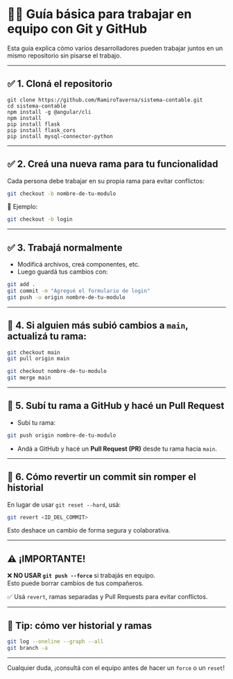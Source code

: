 # 🧑‍💻 Guía básica para trabajar en equipo con Git y GitHub

Esta guía explica cómo varios desarrolladores pueden trabajar juntos en un mismo repositorio sin pisarse el trabajo.

---

## ✅ 1. Cloná el repositorio

```en la terminal: (tener instalado nodejs y python.)
git clone https://github.com/RamiroTaverna/sistema-contable.git
cd sistema-contable
npm install -g @angular/cli
npm install
pip install flask
pip install flask_cors
pip install mysql-connector-python

```

---

## ✅ 2. Creá una nueva rama para tu funcionalidad

Cada persona debe trabajar en su propia rama para evitar conflictos:

```bash
git checkout -b nombre-de-tu-modulo
```

📌 Ejemplo:
```bash
git checkout -b login
```

---

## ✅ 3. Trabajá normalmente

- Modificá archivos, creá componentes, etc.
- Luego guardá tus cambios con:

```bash
git add .
git commit -m "Agregué el formulario de login"
git push -u origin nombre-de-tu-modulo
```

---

## 🔁 4. Si alguien más subió cambios a `main`, actualizá tu rama:

```bash
git checkout main
git pull origin main

git checkout nombre-de-tu-modulo
git merge main
```

---

## 🚀 5. Subí tu rama a GitHub y hacé un Pull Request

- Subí tu rama:
```bash
git push origin nombre-de-tu-modulo
```

- Andá a GitHub y hacé un **Pull Request (PR)** desde tu rama hacia `main`.

---

## 🔄 6. Cómo revertir un commit sin romper el historial

En lugar de usar `git reset --hard`, usá:

```bash
git revert <ID_DEL_COMMIT>
```

Esto deshace un cambio de forma segura y colaborativa.

---

## ⚠️ ¡IMPORTANTE!

❌ **NO USAR `git push --force`** si trabajás en equipo.  
Esto puede borrar cambios de tus compañeros.

✅ Usá `revert`, ramas separadas y Pull Requests para evitar conflictos.

---

## 🧪 Tip: cómo ver historial y ramas

```bash
git log --oneline --graph --all
git branch -a
```

---

Cualquier duda, ¡consultá con el equipo antes de hacer un `force` o un `reset`!
